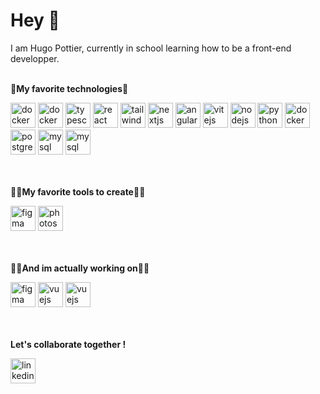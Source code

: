 # Hey 👋

I am Hugo Pottier, currently in school learning how to be a front-end developper.
<br/>
<br/>

<b>🤍My favorite technologies🤍</b>
<br/>
<div>
    <img src="https://img.shields.io/badge/GIT-E44C30?style=for-the-badge&logo=git&logoColor=white" alt="docker" height="40"  style="max-width: 100%;"> 
    <img src="https://img.shields.io/badge/SASS-grey?style=for-the-badge&logo=sass" alt="docker" height="40"  style="max-width: 100%;"> 
    <img src="https://img.shields.io/badge/TypeScript-007ACC?style=for-the-badge&logo=typescript&logoColor=white" alt="typescript" height="40" style="max-width: 100%;">
    <img src="https://img.shields.io/badge/React-20232A?style=for-the-badge&logo=react&logoColor=61DAFB" alt="react" height="40" style="max-width: 100%;"> </a>
    <img src="https://img.shields.io/badge/Tailwind_CSS-38B2AC?style=for-the-badge&logo=tailwind-css&logoColor=white" alt="tailwind" height="40" style="max-width: 100%;"> 
    <img src="https://img.shields.io/badge/next%20js-000000?style=for-the-badge&logo=nextdotjs&logoColor=white" alt="nextjs" height="40" style="max-width: 100%;"> 
    <img src="https://img.shields.io/badge/Angular-DD0031?style=for-the-badge&logo=angular&logoColor=white" alt="angular" height="40" style="max-width: 100%;">
    <img src="https://img.shields.io/badge/Vite-B73BFE?style=for-the-badge&logo=vite&logoColor=FFD62E" alt="vitejs" height="40" style="max-width: 100%;"> 
    <img src="https://img.shields.io/badge/Node%20js-339933?style=for-the-badge&logo=nodedotjs&logoColor=white" alt="nodejs" height="40" style="max-width: 100%;">
    <img src="https://img.shields.io/badge/Python-FFD43B?style=for-the-badge&logo=python&logoColor=blue" alt="python" height="40" style="max-width: 100%;"> </a>
    <img src="https://img.shields.io/badge/Docker-2CA5E0?style=for-the-badge&logo=docker&logoColor=white" alt="docker" height="40" style="max-width: 100%;"> 
    <img src="https://img.shields.io/badge/PostgreSQL-316192?style=for-the-badge&logo=postgresql&logoColor=white" alt="postgresql" height="40" style="max-width: 100%;"> 
    <img src="https://img.shields.io/badge/MySQL-005C84?style=for-the-badge&logo=mysql&logoColor=white" alt="mysql" height="40" style="max-width: 100%;">
    <img src="https://img.shields.io/badge/Prisma-3982CE?style=for-the-badge&logo=Prisma&logoColor=white" alt="mysql" height="40" style="max-width: 100%;">
</div>

<br/>
<br/>

<b>👨‍🎨My favorite tools to create👨‍🎨</b>
<br/>
<div>
    <img src="https://img.shields.io/badge/Figma-F24E1E?style=for-the-badge&logo=figma&logoColor=white" alt="figma" height="40" style="max-width: 100%;">
    <img src="https://img.shields.io/badge/Adobe%20Photoshop-31A8FF?style=for-the-badge&logo=Adobe%20Photoshop&logoColor=black" alt="photoshop" height="40" style="max-width: 100%;">
</div>

<br/>
<br/>

<b>👨‍💻And im actually working on👨‍💻</b>
<br/>
<div>
    <img src="https://img.shields.io/badge/Swift-FA7343?style=for-the-badge&logo=swift&logoColor=white" alt="figma" height="40" style="max-width: 100%;">
    <img src="https://img.shields.io/badge/Vue%20js-35495E?style=for-the-badge&logo=vuedotjs&logoColor=4FC08D" alt="vuejs" height="40" style="max-width: 100%;">
    <img src="https://img.shields.io/badge/threejs-black?style=for-the-badge&logo=three.js&logoColor=white" alt="vuejs" height="40" style="max-width: 100%;">
</div>

<br/>
<br/>

<b>Let's collaborate together !</b>
<br/>
<div>
    <a href="https://www.linkedin.com/in/hugo-pottier-707326263/"><img src="https://img.shields.io/badge/LinkedIn-0077B5?style=for-the-badge&logo=linkedin&logoColor=white" alt="linkedin" height="40" style="max-width: 100%;"></a>
</div>
<!--
**celianlb/celianlb** is a ✨ _special_ ✨ repository because its `README.md` (this file) appears on your GitHub profile.

Here are some ideas to get you started:

- 🔭 I’m currently working on ...
- 🌱 I’m currently learning ...
- 👯 I’m looking to collaborate on ...
- 🤔 I’m looking for help with ...
- 💬 Ask me about ...
- 📫 How to reach me: ...
- 😄 Pronouns: ...
- ⚡ Fun fact: ...
-->

<!--
**shesaidimnothing/shesaidimnothing** is a ✨ _special_ ✨ repository because its `README.md` (this file) appears on your GitHub profile.

Here are some ideas to get you started:

- 🔭 I’m currently working on ...
- 🌱 I’m currently learning ...
- 👯 I’m looking to collaborate on ...
- 🤔 I’m looking for help with ...
- 💬 Ask me about ...
- 📫 How to reach me: ...
- 😄 Pronouns: ...
- ⚡ Fun fact: ...
aaa
-->
